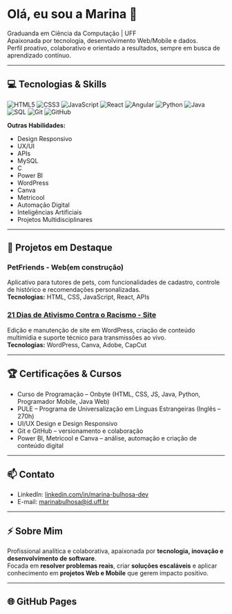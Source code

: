 # Olá, eu sou a Marina 👋

Graduanda em Ciência da Computação | UFF  
Apaixonada por tecnologia, desenvolvimento Web/Mobile e dados.  
Perfil proativo, colaborativo e orientado a resultados, sempre em busca de aprendizado contínuo.

---

## 💻 Tecnologias & Skills

![HTML5](https://img.shields.io/badge/HTML5-%23E34F26?style=for-the-badge&logo=html5&logoColor=white)
![CSS3](https://img.shields.io/badge/CSS3-%231572B6?style=for-the-badge&logo=css3&logoColor=white)
![JavaScript](https://img.shields.io/badge/JavaScript-%23F7DF1E?style=for-the-badge&logo=javascript&logoColor=black)
![React](https://img.shields.io/badge/React-%2361DAFB?style=for-the-badge&logo=react&logoColor=black)
![Angular](https://img.shields.io/badge/Angular-%23DD0031?style=for-the-badge&logo=angular&logoColor=white)
![Python](https://img.shields.io/badge/Python-%233776AB?style=for-the-badge&logo=python&logoColor=white)
![Java](https://img.shields.io/badge/Java-%23ED8B00?style=for-the-badge&logo=java&logoColor=white)
![SQL](https://img.shields.io/badge/SQL-%23007ACC?style=for-the-badge&logo=mysql&logoColor=white)
![Git](https://img.shields.io/badge/Git-%23F05032?style=for-the-badge&logo=git&logoColor=white)
![GitHub](https://img.shields.io/badge/GitHub-%2312100E?style=for-the-badge&logo=github&logoColor=white)

**Outras Habilidades:**
- Design Responsivo  
- UX/UI  
- APIs  
- MySQL  
- C  
- Power BI  
- WordPress  
- Canva  
- Metricool  
- Automação Digital  
- Inteligências Artificiais  
- Projetos Multidisciplinares

---

## 🚀 Projetos em Destaque

### PetFriends - Web(em construção)
Aplicativo para tutores de pets, com funcionalidades de cadastro, controle de histórico e recomendações personalizadas.  
**Tecnologias:** HTML, CSS, JavaScript, React, APIs  

### [21 Dias de Ativismo Contra o Racismo - Site](https://21diasdeativismocontraoracismo.com/)
Edição e manutenção de site em WordPress, criação de conteúdo multimídia e suporte técnico para transmissões ao vivo.  
**Tecnologias:** WordPress, Canva, Adobe, CapCut  

---

## 🏆 Certificações & Cursos

- Curso de Programação – Onbyte (HTML, CSS, JS, Java, Python, Programador Mobile, Java Web)  
- PULE – Programa de Universalização em Línguas Estrangeiras (Inglês – 270h)  
- UI/UX Design e Design Responsivo  
- Git e GitHub – versionamento e colaboração  
- Power BI, Metricool e Canva – análise, automação e criação de conteúdo digital  

---

## 📫 Contato

- LinkedIn: [linkedin.com/in/marina-bulhosa-dev](https://www.linkedin.com/in/marina-bulhosa-dev)  
- E-mail: marinabulhosa@id.uff.br  

---

## ⚡ Sobre Mim

Profissional analítica e colaborativa, apaixonada por **tecnologia, inovação e desenvolvimento de software**.  
Focada em **resolver problemas reais**, criar **soluções escaláveis** e aplicar conhecimento em **projetos Web e Mobile** que gerem impacto positivo.

---

## 🌐 GitHub Pages
